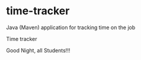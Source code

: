 # time-tracker

Java (Maven) application for tracking time on the job

Time tracker

Good Night, all Students!!!
